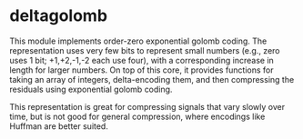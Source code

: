 # deltagolomb
This module implements order-zero exponential golomb coding. The representation uses very few bits to represent small numbers (e.g., zero uses 1 bit; +1,+2,-1,-2 each use four), with a corresponding increase in length for larger numbers. On top of this core, it provides functions for taking an array of integers, delta-encoding them, and then compressing the residuals using exponential golomb coding.

This representation is great for compressing signals that vary slowly over time, but is not good for general compression, where encodings like Huffman are better suited.
